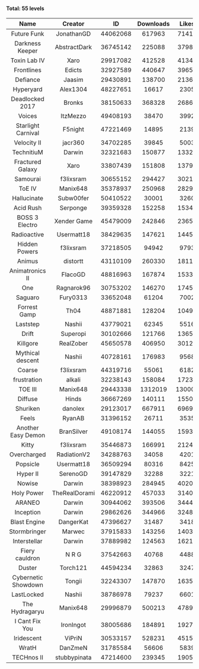 #### Total: 55 levels

| Name | Creator | ID | Downloads | Likes |
|:---:|:---:|:---:|:---:|:---:|
| Future Funk | JonathanGD | 44062068 | 617963 | 71411
| Darkness Keeper | AbstractDark | 36745142 | 225088 | 37984
| Toxin Lab IV | Xaro | 29917082 | 412528 | 41349
| Frontlines | Edicts | 32927589 | 440647 | 39653
| Defiance | Jaasim | 29430891 | 138700 | 21362
| Hyperyard | Alex1304 | 48227651 | 16617 | 2305
| Deadlocked 2017 | Bronks | 38150633 | 368328 | 26866
| Voices | ItzMezzo | 49408193 | 38470 | 3992
| Starlight Carnival | F5night | 47221469 | 14895 | 2139
| Velocity II | jacr360 | 34702285 | 39845 | 5003
| TechnitiuM | Darwin | 32321683 | 150877 | 13322
| Fractured Galaxy  | Xaro | 33807439 | 151808 | 13798
| Samourai | f3lixsram | 30655152 | 294427 | 30214
| ToE IV  | Manix648 | 35378937 | 250968 | 28299
| Hallucinate | Subw00fer | 50410522 | 30001 | 3260
| Acid Rush | Serponge | 39359328 | 152258 | 15349
| BOSS 3 Electro | Xender Game | 45479009 | 242846 | 23657
| Radioactive | Usermatt18 | 38429635 | 147621 | 14452
| Hidden Powers | f3lixsram | 37218505 | 94942 | 9793
| Animus | distortt | 43110109 | 260330 | 18110
| Animatronics II | FlacoGD | 48816963 | 167874 | 15334
| One | Ragnarok96 | 30753202 | 146270 | 17451
| Saguaro | Fury0313 | 33652048 | 61204 | 7002
| Forrest Gamp | Th04 | 48871881 | 128204 | 10497
| Laststep | Nashii | 43779021 | 62345 | 5516
| Drift | Superopi | 30102666 | 121766 | 13650
| Killgore | RealZober | 45650578 | 406950 | 30126
| Mythical descent | Nashii | 40728161 | 176983 | 9568
| Coarse | f3lixsram | 44319716 | 55061 | 6182
| frustration | alkali | 32238143 | 158084 | 17236
| TOE III | Manix648 | 29443338 | 1312019 | 130008
| Diffuse | Hinds | 36667269 | 140111 | 15502
| Shuriken | danolex | 29123017 | 667911 | 69699
| Feels | RyanAB | 31396152 | 26711 | 3535
| Another Easy Demon | BranSilver | 49108174 | 144055 | 15934
| Kitty | f3lixsram | 35446873 | 166991 | 21244
| Overcharged | RadiationV2 | 34288763 | 34058 | 4201
| Popsicle | Usermatt18 | 36509294 | 80316 | 8425
| Hyper II | SerenoGD | 39147829 | 32288 | 3221
| Nowise | Darwin | 38398923 | 284945 | 40202
| Holy Power | TheRealDorami | 46220912 | 457033 | 31400
| ARANEO | Darwin | 30944062 | 393506 | 34449
| Inception | Darwin | 29862626 | 344966 | 32487
| Blast Engine | DangerKat | 47396627 | 31487 | 3418
| Stormbringer | Marwec | 37915833 | 143256 | 14034
| Interstellar | Darwin | 37889982 | 124563 | 16219
| Fiery cauldron | N R G | 37542663 | 40768 | 4488
| Duster | Torch121 | 44594234 | 32863 | 3247
| Cybernetic Showdown  | Tongii | 32243307 | 147870 | 16355
| LastLocked | Nashii | 38786978 | 79237 | 6601
| The Hydragaryu | Manix648 | 29996879 | 500213 | 47896
| I Cant Fix You | IronIngot | 38005686 | 184891 | 19270
| Iridescent | ViPriN | 30533157 | 528231 | 45157
| WratH | DanZmeN | 31785584 | 56606 | 5839
| TECHnos II | stubbypinata | 47214600 | 239345 | 19058
